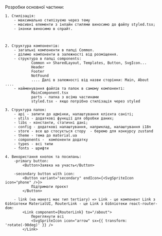 Розробки основної частини:

    1. Стилізація:
        - максимально стилізуємо через тему
        - масивні елементи з інлайн стилями виносимо до файлу styled.tsx;
        - іконки виносимо в спрайт.



    2. Структура компонентів:
        - загальні компоненти в папці Common.
        - ділимо компоненти в залежності від розміщення.
        - структура в папці components:
                Common => SharedLayout, Templates, Button, SvgIcon...
                Header
                Footer
                NotFound
                .... Далі в залежності від назви сторінки: Main, About ....
        - найменування файлів та папок в самому компоненті:
                MainComponent.tsx
                parts - папка з всіма частинами
                styled.tsx - якщо потрібно стилізація через styled

    3. Структура папок:
        - api - запити до адмінки, налаштування клієнта саніті;
        - utils - додаткові функції для обробки даних;
        - libs - константи, статичні дані;
        - config - додаткові налаштування, наприклад, налаштування i18n
        - store - все що стосується стору  - беремо для конкурсу zustand
        - theme - тема до material.ua
        - components -  компоненти додатку
        - types - всі типи
        - fonts - шрифти

    4. Використання кнопок та посилань:
        -primary button:
            <Button>Заявка на участь</Button>

        -secondary button with icon:
            <Button variant="secondary" endIcon={<SvgSpriteIcon icon="phone" />}>
                Підтримати проєкт
            </Button>

        - link (на макеті має тип tertiary) => Link - це компонент Link з бібліотеки MaterialUI, RouterLink - це Link з бібліотеки react-router-dom:
            <Link component={RouterLink} to="/about">
                Переглянути всі
                <SvgSpriteIcon icon="arrow" sx={{ transform: 'rotate(-90deg)' }} />
            </Link>
